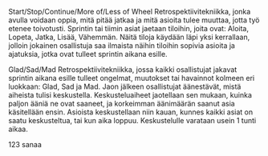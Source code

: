 Start/Stop/Continue/More of/Less of Wheel
Retrospektiivitekniikka, jonka avulla voidaan oppia, mitä pitää jatkaa ja mitä asioita tulee muuttaa,
jotta työ etenee toivotusti. Sprintin tai tiimin asiat jaetaan tiloihin, joita ovat:
Aloita, Lopeta, Jatka, Lisää, Vähemmän. 
Näitä tiloja käydään läpi yksi kerrallaan, jolloin jokainen osallistuja
saa ilmaista näihin tiloihin sopivia asioita ja ajatuksia, jotka ovat tulleet sprintin aikana esille.

Glad/Sad/Mad
Retrospektiivitekniikka, jossa kaikki osallistujat jakavat sprintin aikana esille tulleet ongelmat,
muutokset tai havainnot kolmeen eri luokkaan: Glad, Sad ja Mad.
Jaon jälkeen osallistujat äänestävät, mistä aiheista tulisi keskustella. Keskusteluaiheet jaotellaan sen mukaan, kuinka paljon ääniä ne ovat saaneet, ja korkeimman äänimäärän saanut asia käsitellään ensin.
Asioista keskustellaan niin kauan, kunnes kaikki asiat on saatu keskusteltua, tai kun aika loppuu.
Keskustelulle varataan usein 1 tunti aikaa.

123 sanaa

